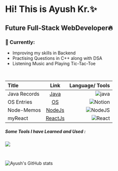 <h1>Hi! This is Ayush Kr.✨</h1>
<h2>Future Full-Stack WebDeveloper🔥</h2>
<h3>🚧 Currently:</h3>
<ul>
  <li>Improving my skills in Backend</li>
  <li>Practising Questions in C++ along with DSA</li>
  <li>Listening Music and Playing Tic-Tac-Toe</li>
</ul>
<br>


| Title | Link | Language/ Tools |
| :---         |     :---:      |          ---: |
| Java Records   | [Java](https://cumbersome-accordion-690.notion.site/Ghost-Bytes-4c359db166d54d9db4905d1c57863e02?pvs=4) | ![java](https://badgen.net/badge/icon/java?icon=java&label) |
| OS Entries     | [OS](https://cumbersome-accordion-690.notion.site/Unit-4-dabaefe675fe4228ba4aa368b990ab4f?pvs=4) | ![Notion](https://img.shields.io/badge/Notion-000000?style=for-the-badge&logo=notion&logoColor=white) |
| Node-Memos     | [NodeJs](https://github.com/AyushKUMAR031/NodeMemos) | ![NodeJS](https://img.shields.io/badge/node.js-6DA55F?style=for-the-badge&logo=node.js&logoColor=white) |
| myReact       | [ReactJs](https://github.com/AyushKUMAR031/myReact) | ![React](https://img.shields.io/badge/react-%2320232a.svg?style=for-the-badge&logo=react&logoColor=%2361DAFB) |


<p align="center">
  <h5>Some Tools I have Learned and Used :</h5>
  <a href="https://skillicons.dev">
  <img src="https://skillicons.dev/icons?i=py,c,cpp,java,html,css,tailwind,js,jquery,ts,angular,bootstrap,nodejs,express,mongodb,react,vite,nextjs,codepen,figma,git,github,idea,aws,vscode,pycharm,mysql,webstorm,ubuntu,netlify,vercel,npm,notion,&perline=15">
  </a>
</p>

<br>

![Ayush's GitHub stats](https://github-readme-stats.vercel.app/api?username=AyushKUMAR031&show_icons=true&theme=radical)

